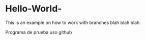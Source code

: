 Hello-World-
============

This is an example on how to work with branches blah blah blah.

Programa de prueba uso github
